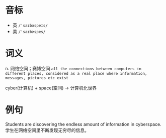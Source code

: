 # 音标

- 英 `/'saɪbəspeɪs/`
- 美 `/'saɪbɚspes/`

# 词义

n. 网络空间；赛博空间
`all the connections between computers in different places, considered as a real place where information, messages, pictures etc exist`



cyber(计算机) + space(空间) → 计算机化世界

# 例句

Students are discovering the endless amount of information in cyberspace.
学生在网络空间里不断发现无穷尽的信息。


